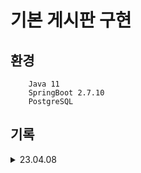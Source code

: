 # 기본 게시판 구현

## 환경

```
    Java 11
    SpringBoot 2.7.10
    PostgreSQL
```
    
## 기록

<details>
<summary>23.04.08</summary>

- [x] 프로젝트 생성 
- [x] DB 연동 
- [x] Member Entity 생성   
</details>